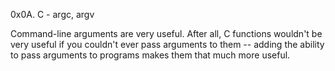 0x0A. C - argc, argv

Command-line arguments are very useful. After all, C functions wouldn't be very useful if you couldn't ever pass arguments to them -- adding the ability to pass arguments to programs makes them that much more useful.

